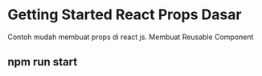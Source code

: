# Getting Started React Props Dasar

Contoh mudah membuat props di react js.
Membuat Reusable Component

## npm run start